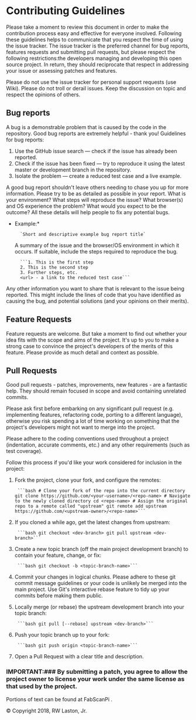 

# Contributing Guidelines

Please take a moment to review this document in order to make the contribution process easy and effective for everyone involved.
Following these guidelines helps to communicate that you respect the time of using the issue tracker.
The issue tracker is the preferred channel for bug reports, features requests and submitting pull requests, but please respect the following restrictions:the developers managing and developing this open source project. In return, they should reciprocate that respect in addressing your issue or assessing patches and features.

Please do not use the issue tracker for personal support requests (use Wiki).
Please do not troll or derail issues. Keep the discussion on topic and respect the opinions of others.

## Bug reports

A bug is a demonstrable problem that is caused by the code in the repository. Good bug reports are extremely helpful - thank you!
Guidelines for bug reports:

1. Use the GitHub issue search — check if the issue has already been reported.
2. Check if the issue has been fixed — try to reproduce it using the latest master or development branch in the repository.
3. Isolate the problem — create a reduced test case and a live example.

A good bug report shouldn't leave others needing to chase you up for more information. Please try to be as detailed as possible in your report. What is your environment? What steps will reproduce the issue? What browser(s) and OS experience the problem? What would you expect to be the outcome? All these details will help people to fix any potential bugs.

* Example:*

		`Short and descriptive example bug report title`

	A summary of the issue and the browser/OS environment in which it occurs. If suitable, include the steps required to reproduce the bug.

		```1. This is the first step 
		2. This is the second step 
		3. Further steps, etc. 
		<url> - a link to the reduced test case```

Any other information you want to share that is relevant to the issue being reported. This might include the lines of code that you have identified as causing the bug, and potential solutions (and your opinions on their merits).

## Feature Requests

Feature requests are welcome. But take a moment to find out whether your idea fits with the scope and aims of the project. It's up to you to make a strong case to convince the project's developers of the merits of this feature. Please provide as much detail and context as possible.

## Pull Requests

Good pull requests - patches, improvements, new features - are a fantastic help. They should remain focused in scope and avoid containing unrelated commits.

Please ask first before embarking on any significant pull request (e.g. implementing features, refactoring code, porting to a different language), otherwise you risk spending a lot of time working on something that the project's developers might not want to merge into the project.

Please adhere to the coding conventions used throughout a project (indentation, accurate comments, etc.) and any other requirements (such as test coverage).

Follow this process if you'd like your work considered for inclusion in the project:

1. Fork the project, clone your fork, and configure the remotes: 

		```bash # Clone your fork of the repo into the current directory git clone https://github.com/<your-username>/<repo-name> # Navigate to the newly cloned directory cd <repo-name> # Assign the original repo to a remote called "upstream" git remote add upstream https://github.com/<upstream-owner>/<repo-name>```

2. If you cloned a while ago, get the latest changes from upstream: 

		```bash git checkout <dev-branch> git pull upstream <dev-branch>```

3. Create a new topic branch (off the main project development branch) to contain your feature, change, or fix:

		```bash git checkout -b <topic-branch-name>```

4. Commit your changes in logical chunks. Please adhere to these git commit message guidelines or your code is unlikely be merged into the main project. Use Git's interactive rebase feature to tidy up your commits before making them public.

5. Locally merge (or rebase) the upstream development branch into your topic branch:

		```bash git pull [--rebase] upstream <dev-branch>```

6. Push your topic branch up to your fork: 

		```bash git push origin <topic-branch-name>```

7. Open a Pull Request with a clear title and description. 

### IMPORTANT:### By submitting a patch, you agree to allow the project owner to license your work under the same license as that used by the project.

Portions of  text can be found at FabScanPi .


© Copyright 2018, RW Laston, Jr.


